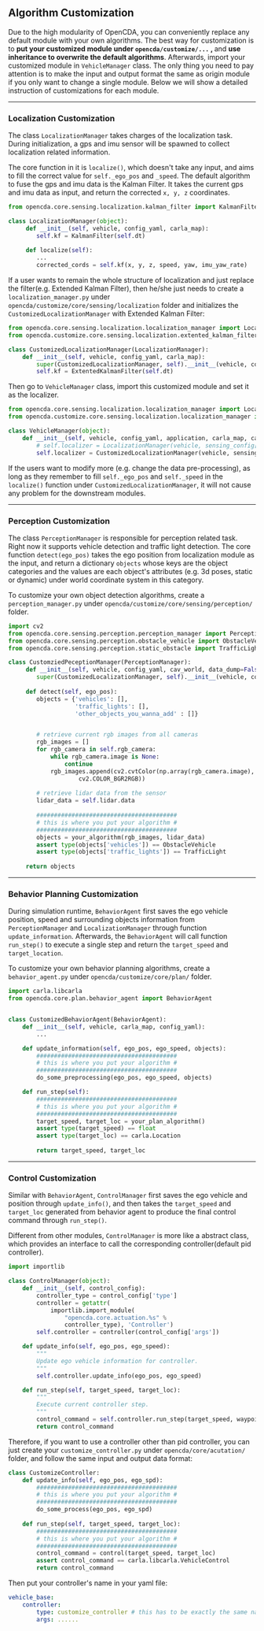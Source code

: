 ## Algorithm Customization

Due to the high modularity of OpenCDA, you can conveniently replace any default module with your own
algorithms. The best way for customization is to <strong>put your customized module under `opencda/customize/...` , </strong> and 
<strong>use inheritance to overwrite the default algorithms</strong>. Afterwards, import your customized module in
`VehicleManager` class. The only thing you need to pay attention is to make the input and output format the same
as origin module if you only want to change a single module. Below we will show a detailed instruction 
of customizations for each module.

---
### Localization Customization
The class `LocalizationManager` takes charges of the localization task. During initialization, a gps and imu sensor will
be spawned to collect localization related information. 

The core function in it is `localize()`, which doesn't take any input, and aims to fill the correct value for
`self._ego_pos` and `_speed`.
The default algorithm to fuse the gps and imu data is the Kalman Filter. It takes the current gps and imu data as input,
and return the corrected `x, y, z` coordinates.

```python
from opencda.core.sensing.localization.kalman_filter import KalmanFilter

class LocalizationManager(object):
     def __init__(self, vehicle, config_yaml, carla_map):
        self.kf = KalmanFilter(self.dt)
     
     def localize(self):
        ...
        corrected_cords = self.kf(x, y, z, speed, yaw, imu_yaw_rate)
```
If a user wants to remain the whole structure of localization and just replace the filter(e.g. Extended Kalman Filter),
then he/she just needs to create a `localization_manager.py` under `opencda/customize/core/sensing/localization`
folder and initializes the `CustomizedLocalizationManager` with Extended Kalman Filter:

```python
from opencda.core.sensing.localization.localization_manager import LocalizationManager
from opencda.customize.core.sensing.localization.extented_kalman_filter import ExtentedKalmanFilter

class CustomizedLocalizationManager(LocalizationManager):
    def __init__(self, vehicle, config_yaml, carla_map):
        super(CustomizedLocalizationManager, self).__init__(vehicle, config_yaml, carla_map)
        self.kf = ExtentedKalmanFilter(self.dt)
```

Then go to `VehicleManager` class, import this customized module and set it as the localizer.
```python
from opencda.core.sensing.localization.localization_manager import LocalizationManager
from opencda.customize.core.sensing.localization.localization_manager import CustomizedLocalizationManager

class VehicleManager(object):
    def __init__(self, vehicle, config_yaml, application, carla_map, cav_world):
        # self.localizer = LocalizationManager(vehicle, sensing_config['localization'], carla_map)
        self.localizer = CustomizedLocalizationManager(vehicle, sensing_config['localization'], carla_map)
```
If the users want to modify more (e.g. change the data pre-processing), as long as they remember to fill `self._ego_pos`
and `self._speed` in the `localize()` function under `CustomizedLocalizationManager`, it will not cause any problem
for the downstream modules.

---
### Perception Customization
The class `PerceptionManager` is responsible for perception related task. Right now it supports vehicle detection and traffic light detection. The core function `detect(ego_pos)` takes the ego position from localization module as the input, and return a dictionary `objects` whose keys are the object categories and the values are each object's attributes (e.g. 3d poses, static or dynamic) under world coordinate system in this category.

To customize your own object detection algorithms, create a `perception_manager.py` under
`opencda/customize/core/sensing/perception/` folder. 

```python
import cv2
from opencda.core.sensing.perception.perception_manager import PerceptionManager
from opencda.core.sensing.perception.obstacle_vehicle import ObstacleVehicle
from opencda.core.sensing.perception.static_obstacle import TrafficLight

class CustomziedPeceptionManager(PerceptionManager):
     def __init__(self, vehicle, config_yaml, cav_world, data_dump=False):
        super(CustomizedLocalizationManager, self).__init__(vehicle, config_yaml, cav_world, data_dump)
     
     def detect(self, ego_pos):
        objects = {'vehicles': [],
                   'traffic_lights': [],
                   'other_objects_you_wanna_add' : []}


        # retrieve current rgb images from all cameras
        rgb_images = []
        for rgb_camera in self.rgb_camera:
            while rgb_camera.image is None:
                continue
            rgb_images.append(cv2.cvtColor(np.array(rgb_camera.image),
                    cv2.COLOR_BGR2RGB))
        
        # retrieve lidar data from the sensor
        lidar_data = self.lidar.data
        
        ########################################
        # this is where you put your algorithm #
        ########################################
        objects = your_algorithm(rgb_images, lidar_data)
        assert type(objects['vehicles']) == ObstacleVehicle
        assert type(objects['traffic_lights']) == TrafficLight
         
     return objects

```
---
### Behavior Planning Customization
During simulation runtime, `BehaviorAgent` first saves the ego vehicle position, speed
and surrounding objects information from `PerceptionManager` and `LocalizationManager` through
function `update_information`. Afterwards,  the `BehaviorAgent` will call function
`run_step()` to execute a single step and return the `target_speed` and `target_location`.

To customize your own behavior planning algorithms, create a `behavior_agent.py` under
`opencda/customize/core/plan/` folder.

```python
import carla.libcarla
from opencda.core.plan.behavior_agent import BehaviorAgent


class CustomizedBehaviorAgent(BehaviorAgent):
    def __init__(self, vehicle, carla_map, config_yaml):
        ...

    def update_information(self, ego_pos, ego_speed, objects):
        ########################################
        # this is where you put your algorithm #
        ########################################
        do_some_preprocessing(ego_pos, ego_speed, objects)

    def run_step(self):
        ########################################
        # this is where you put your algorithm #
        ########################################
        target_speed, target_loc = your_plan_algorithm()
        assert type(target_speed) == float
        assert type(target_loc) == carla.Location
        
        return target_speed, target_loc
```
---
### Control Customization
Similar with `BehaviorAgent`, `ControlManager` first saves the ego vehicle and position
through `update_info()`, and then takes the `target_speed` and `target_loc` generated from
behavior agent to produce the final control command through `run_step()`.

Different from other modules, `ControlManager` is more like a abstract class, which provides an
interface to call the corresponding controller(default pid controller).

```python
import importlib

class ControlManager(object):
    def __init__(self, control_config):
        controller_type = control_config['type']
        controller = getattr(
            importlib.import_module(
                "opencda.core.actuation.%s" %
                controller_type), 'Controller')
        self.controller = controller(control_config['args'])

    def update_info(self, ego_pos, ego_speed):
        """
        Update ego vehicle information for controller.
        """
        self.controller.update_info(ego_pos, ego_speed)

    def run_step(self, target_speed, target_loc):
        """
        Execute current controller step.
        """
        control_command = self.controller.run_step(target_speed, waypoint)
        return control_command
```

Therefore, if you want to use a controller other than pid controller, you can just create your `customize_controller.py` under `opencda/core/acutation/` folder, and follow the same input and output data format:
```python
class CustomizeController:
    def update_info(self, ego_pos, ego_spd):
        ########################################
        # this is where you put your algorithm #
        ########################################
        do_some_process(ego_pos, ego_spd)
    
    def run_step(self, target_speed, target_loc):
        ########################################
        # this is where you put your algorithm #
        ########################################
        control_command = control(target_speed, target_loc)
        assert control_command == carla.libcarla.VehicleControl
        return control_command
```
Then put your controller's name in your yaml file:
```yaml
vehicle_base:
    controller:
        type: customize_controller # this has to be exactly the same name as the controller py file
        args: ......
```


